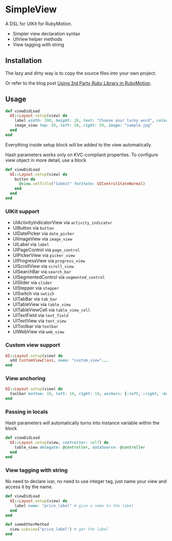 # SimpleView

A DSL for UIKit for RubyMotion.

* Simpler view declaration syntax
* UIView helper methods
* View tagging with string

## Installation
The lazy and dirty way is to copy the source files into your own project.

Or refer to the blog post [Using 3rd Party Ruby Library in RubyMotion](http://reality.hk/posts/2012/05/05/using-3rd-party-ruby-library-rubymotion/).

## Usage

````ruby
def viewDidLoad
  UI::Layout.setup(view) do
    label width: 200, height: 20, text: "Choose your lucky word", color: UIColor.darkGrayColor
    image_view top: 50, left: 50, right: 50, image: "sample.jpg"
  end
end
````

Everything inside setup block will be added to the view automatically.

Hash parameters works only on KVC-compliant properties. To configure view object in more detail, use a block

````ruby
def viewDidLoad
  UI::Layout.setup(view) do
    button do
      @view.setTitle("Submit" forState: UIControlStateNormal)
    end
  end
end
````

### UIKit support
- UIActivityIndicatorView via `activity_indicator`
- UIButton via `button`
- UIDatePicker via `date_picker`
- UIImageView via `image_view`
- UILabel via `label`
- UIPageControl via `page_control`
- UIPickerView via `picker_view`
- UIProgressView via `progress_view`
- UIScrollView via `scroll_view`
- UISearchBar via `search_bar`
- UISegmentedControl via `segmented_control`
- UISlider via `slider`
- UIStepper via `stepper`
- UISwitch via `swtich`
- UITabBar via `tab_bar`
- UITableView via `table_view`
- UITableViewCell via `table_view_cell`
- UITextField via `text_field`
- UITextView via `text_view`
- UIToolbar via `toolbar`
- UIWebView via `web_view`

### Custom view support

````ruby
UI::Layout.setup(view) do
  add CustomViewClass, name: "custom_view"...
end
````

### View anchoring

````ruby
UI::Layout.setup(view) do
  toolbar bottom: 10, left: 10, right: 10, anchors: [:left, :right, :bottom]
end
````

### Passing in locals

Hash parameters will automatically turns into instance variable within the block

````ruby
def viewDidLoad
  UI::Layout.setup(view, controller: self) do
    table_view delegate: @controller, dataSource: @controller
  end
end
````

### View tagging with string

No need to declare ivar, no need to use integer tag, just name your view and access it by the name.

````ruby
def viewDidLoad
  UI::Layout.setup(view) do
    label name: "price_label" # give a name to the label
  end
end

def someOtherMethod
  view.subview("price_label") # get the label
end
````